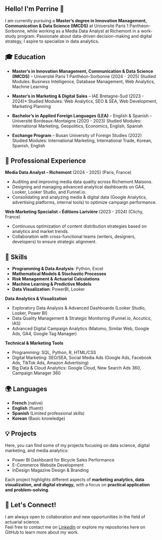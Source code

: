 ## Hello! I'm Perrine 👋
I am currently pursuing a **Master’s degree in Innovation Management, Communication & Data Science (IMCDS)** at Université Paris 1 Panthéon-Sorbonne, while working as a Media Data Analyst at Richemont in a work-study program. Passionate about data-driven decision-making and digital strategy, I aspire to specialize in data analytics.

## 🎓 Education

- **Master’s in Innovation Management, Communication & Data Science (IMCDS)** – Université Paris 1 Panthéon-Sorbonne (2024 - 2025)
Studied Modules: Business Intelligence, Database Management, Web Analytics, Machine Learning

- **Master’s in Marketing & Digital Sales** – IAE Bretagne-Sud (2023 - 2024)*
Studied Modules: Web Analytics, SEO & SEA, Web Development, Marketing Planning

- **Bachelor’s in Applied Foreign Languages (LEA)** – English & Spanish – Université Bordeaux-Montaigne (2020 - 2023)
Studied Modules: International Marketing, Geopolitics, Economics, English, Spanish

- **Exchange Program** – Busan University of Foreign Studies (2022)
Studied Modules: International Marketing, International Trade, Korean, Spanish, English

## 💼 Professional Experience

**Media Data Analyst – Richemont** (2024 - 2025) (Paris, France)
- Auditing and improving media data quality across Richemont Maisons.
- Designing and managing advanced analytical dashboards on GA4, Looker, Looker Studio, and Funnel.io.
- Consolidating and analyzing media & digital data (Google Analytics, advertising platforms, internal tools) to optimize campaign performance.

**Web Marketing Specialist – Éditions Larivière** (2023 - 2024) (Clichy, France)
- Continuous optimization of content distribution strategies based on analytics and market trends.
- Collaboration with cross-functional teams (writers, designers, developers) to ensure strategic alignment.

## 🔧 Skills

- **Programming & Data Analysis**: Python, Excel  
- **Mathematical Models & Stochastic Processes**  
- **Risk Management & Actuarial Calculations**  
- **Machine Learning & Predictive Models**  
- **Data Visualization**: PowerBI, Looker


**Data Analytics & Visualization**
- Exploratory Data Analysis & Advanced Dashboards (Looker Studio, Looker, Power BI)
- Data Quality Management & Strategic Monitoring (Funnel.io, Accutics, IAS)
- Advanced Digital Campaign Analytics (Matomo, Similar Web, Google Ads, GA4, Google Tag Manager)


**Technical & Marketing Tools**
- Programming: SQL, Python, R, HTML/CSS
- Digital Marketing: SEO/SEA, Social Media Ads (Google Ads, Facebook Ads, TikTok Ads, Amazon Advertising)
- Big Data & Cloud Analytics: Google Cloud, New Search Ads 360, Campaign Manager 360


## 🌍 Languages

- **French** (native)  
- **English** (fluent)
- **Spanish** (Limited professional skills)
- **Korean** (Basic knowledge)

## 💡 Projects

Here, you can find some of my projects focusing on data science, digital marketing, and media analytics:

- Power BI Dashboard for Bicycle Sales Performance
- E-Commerce Website Development
- InDesign Magazine Design & Branding

Each project highlights different aspects of **marketing analytics, data visualization, and digital strategy,** with a focus on **practical application and problem-solving**.

## 🤝 Let's Connect!

I am always open to collaboration and new opportunities in the field of actuarial science.  
Feel free to contact me on [LinkedIn](https://www.linkedin.com/in/perrine-m-57874616a/) or explore my repositories here on GitHub to learn more about my work.
